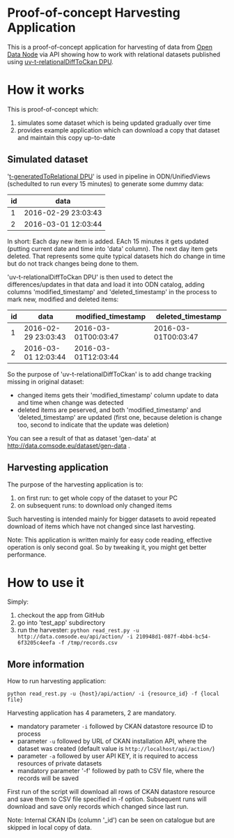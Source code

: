 # Proof-of-concept Harvesting Application

This is a proof-of-concept application for harvesting of data from [Open Data Node](http://opendatanode.org/) via API showing how to work with relational datasets published using [uv-t-relationalDiffToCkan DPU](https://github.com/OpenDataNode/UVPlugin-relationalDiffToCKAN).

# How it works

This is proof-of-concept which:

1. simulates some dataset which is being updated gradually over time
2. provides example application which can download a copy that dataset and maintain this copy up-to-date

## Simulated dataset

'[t-generatedToRelational DPU](./t-generatedToRelational/)' is used in pipeline in ODN/UnifiedViews (schedulted to run every 15 minutes) to generate some dummy data:

| id  | data                |
| --- | ------------------- |
| 1   | 2016-02-29 23:03:43 |
| 2   | 2016-03-01 12:03:44 |

In short: Each day new item is added. EAch 15 minutes it gets updated (putting current date and time into 'data' column). The next day item gets deleted. That represents some quite typical datasets hich do change in time but do not track changes being done to them.

'uv-t-relationalDiffToCkan DPU' is then used to detect the differences/updates in that data and load it into ODN catalog, adding columns 'modified_timestamp' and 'deleted_timestamp' in the process to mark new, modified and deleted items:

| id  | data                | modified_timestamp  | deleted_timestamp   |
| --- | ------------------- | ------------------- | ------------------- |
| 1   | 2016-02-29 23:03:43 | 2016-03-01T00:03:47 | 2016-03-01T00:03:47 |
| 2   | 2016-03-01 12:03:44 | 2016-03-01T12:03:44 |                     |

So the purpose of 'uv-t-relationalDiffToCkan' is to add change tracking missing in original dataset:

- changed items gets their 'modified_timestamp' column update to data and time when change was detected
- deleted items are peserved, and both 'modified_timestamp' and 'deleted_timestamp' are updated (first one, because deletion is change too, second to indicate that the update was deletion)

You can see a result of that as dataset 'gen-data' at http://data.comsode.eu/dataset/gen-data .

## Harvesting application

The purpose of the harvesting application is to:

1. on first run: to get whole copy of the dataset to your PC
2. on subsequent runs: to download only changed items

Such harvesting is intended mainly for bigger datasets to avoid repeated download of items which have not changed since last harvesting.

Note: This application is written mainly for easy code reading, effective operation is only second goal. So by tweaking it, you might get better performance.

# How to use it

Simply:

1. checkout the app from GitHub
2. go into 'test_app' subdirectory
3. run the harvester: `python read_rest.py -u http://data.comsode.eu/api/action/ -i 210948d1-087f-4bb4-bc54-6f3205c4eefa -f /tmp/records.csv`

## More information

How to run harvesting application:

`python read_rest.py -u {host}/api/action/ -i {resource_id} -f {local file}`

Harvesting application has 4 parameters, 2 are mandatory.

- mandatory parameter `-i` followed by CKAN datastore resource ID to process
- parameter `-u` followed by URL of CKAN installation API, where the dataset was created (default value is `http://localhost/api/action/`)
- parameter `-a` followed by user API KEY, it is required to access resources of private datasets
- mandatory parameter '-f' followed by path to CSV file, where the records will be saved

First run of the script will download all rows of CKAN datastore resource and save them to CSV file specified in -f option. Subsequent runs will download and save only records which changed since last run.

Note: Internal CKAN IDs (column '_id') can be seen on catalogue but are skipped in local copy of data.
